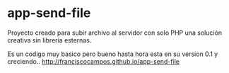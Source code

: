 app-send-file
=============

Proyecto creado para subir archivo al servidor con solo PHP  una solución creativa sin librería esternas.

Es un codigo muy basico pero bueno hasta hora esta en su version 0.1 y creciendo..
http://franciscocampos.github.io/app-send-file
